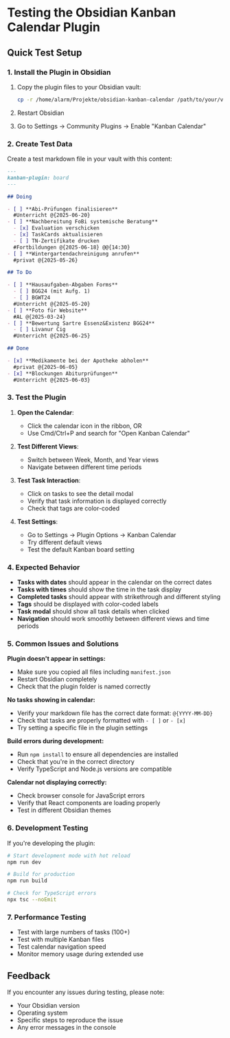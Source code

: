 # Testing the Obsidian Kanban Calendar Plugin

## Quick Test Setup

### 1. Install the Plugin in Obsidian

1. Copy the plugin files to your Obsidian vault:
   ```bash
   cp -r /home/alarm/Projekte/obsidian-kanban-calendar /path/to/your/vault/.obsidian/plugins/
   ```

2. Restart Obsidian

3. Go to Settings → Community Plugins → Enable "Kanban Calendar"

### 2. Create Test Data

Create a test markdown file in your vault with this content:

```markdown
---
kanban-plugin: board
---

## Doing

- [ ] **Abi-Prüfungen finalisieren**
  #Unterricht @{2025-06-20}
- [ ] **Nachbereitung FoBi systemische Beratung**
  - [x] Evaluation verschicken
  - [x] TaskCards aktualisieren 
  - [ ] TN-Zertifikate drucken
  #Fortbildungen @{2025-06-18} @@{14:30}
- [ ] **Wintergartendachreinigung anrufen**
  #privat @{2025-05-26}

## To Do

- [ ] **Hausaufgaben-Abgaben Forms**
  - [ ] BGG24 (mit Aufg. 1)
  - [ ] BGWT24 
  #Unterricht @{2025-05-20}
- [ ] **Foto für Website**
  #AL @{2025-03-24}
- [ ] **Bewertung Sartre Essenz&Existenz BGG24**
  - [ ] Livanur Cig
  #Unterricht @{2025-06-25}

## Done

- [x] **Medikamente bei der Apotheke abholen**
  #privat @{2025-06-05}
- [x] **Blockungen Abiturprüfungen**
  #Unterricht @{2025-06-03}
```

### 3. Test the Plugin

1. **Open the Calendar**:
   - Click the calendar icon in the ribbon, OR
   - Use Cmd/Ctrl+P and search for "Open Kanban Calendar"

2. **Test Different Views**:
   - Switch between Week, Month, and Year views
   - Navigate between different time periods

3. **Test Task Interaction**:
   - Click on tasks to see the detail modal
   - Verify that task information is displayed correctly
   - Check that tags are color-coded

4. **Test Settings**:
   - Go to Settings → Plugin Options → Kanban Calendar
   - Try different default views
   - Test the default Kanban board setting

### 4. Expected Behavior

- **Tasks with dates** should appear in the calendar on the correct dates
- **Tasks with times** should show the time in the task display
- **Completed tasks** should appear with strikethrough and different styling
- **Tags** should be displayed with color-coded labels
- **Task modal** should show all task details when clicked
- **Navigation** should work smoothly between different views and time periods

### 5. Common Issues and Solutions

**Plugin doesn't appear in settings:**
- Make sure you copied all files including `manifest.json`
- Restart Obsidian completely
- Check that the plugin folder is named correctly

**No tasks showing in calendar:**
- Verify your markdown file has the correct date format: `@{YYYY-MM-DD}`
- Check that tasks are properly formatted with `- [ ]` or `- [x]`
- Try setting a specific file in the plugin settings

**Build errors during development:**
- Run `npm install` to ensure all dependencies are installed
- Check that you're in the correct directory
- Verify TypeScript and Node.js versions are compatible

**Calendar not displaying correctly:**
- Check browser console for JavaScript errors
- Verify that React components are loading properly
- Test in different Obsidian themes

### 6. Development Testing

If you're developing the plugin:

```bash
# Start development mode with hot reload
npm run dev

# Build for production
npm run build

# Check for TypeScript errors
npx tsc --noEmit
```

### 7. Performance Testing

- Test with large numbers of tasks (100+)
- Test with multiple Kanban files
- Test calendar navigation speed
- Monitor memory usage during extended use

## Feedback

If you encounter any issues during testing, please note:
- Your Obsidian version
- Operating system
- Specific steps to reproduce the issue
- Any error messages in the console
